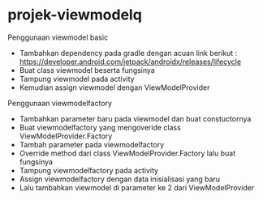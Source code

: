 # projek-viewmodelq
Penggunaan viewmodel basic
- Tambahkan dependency pada gradle dengan acuan link berikut : https://developer.android.com/jetpack/androidx/releases/lifecycle
- Buat class viewmodel beserta fungsinya
- Tampung viewmodel pada activity
- Kemudian assign viewmodel dengan ViewModelProvider

Penggunaan viewmodelfactory
- Tambahkan parameter baru pada viewmodel dan buat constuctornya
- Buat viewmodelfactory yang mengoveride class ViewModelProvider.Factory
- Tambah parameter pada viewmodelfactory
- Override method dari class ViewModelProvider.Factory lalu buat fungsinya
- Tampung viewmodelfactory pada activity
- Assign viewmodelfactory dengan data inisialisasi yang baru
- Lalu tambahkan viewmodel di parameter ke 2 dari ViewModelProvider
